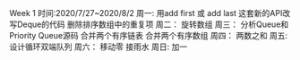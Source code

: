 Week 1 
时间:2020/7/27~2020/8/2
周一:
用add first 或  add last 这套新的API改写Deque的代码
删除排序数组中的重复项
周二：
旋转数组
周三：
分析Queue和Priority Queue源码
合并两个有序链表
合并两个有序数组
周四：
两数之和
周五:
设计循环双端队列
周六：
移动零
接雨水
周日:
加一
